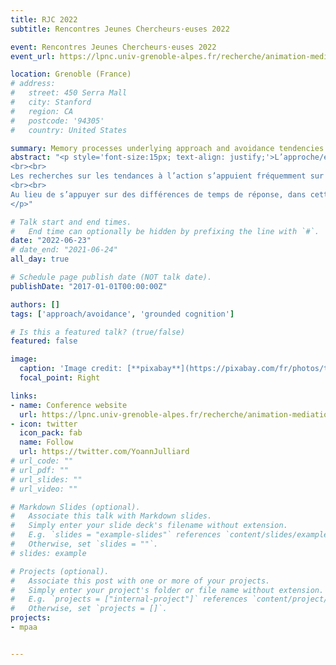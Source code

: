 ```yaml
---
title: RJC 2022
subtitle: Rencontres Jeunes Chercheurs·euses 2022

event: Rencontres Jeunes Chercheurs·euses 2022
event_url: https://lpnc.univ-grenoble-alpes.fr/recherche/animation-mediation-scientifique/rencontres-jeunes-chercheurs-rjc-lpnc 

location: Grenoble (France)
# address:
#   street: 450 Serra Mall
#   city: Stanford
#   region: CA
#   postcode: '94305'
#   country: United States

summary: Memory processes underlying approach and avoidance tendencies
abstract: "<p style='font-size:15px; text-align: justify;'>L’approche/évitement est un comportement de base des organismes vivants et notamment des humains. Ainsi, être capable de capter les tendances à l’approche/évitement des individus, au moins en partie, constituerait une avancée scientifique importante, tant en termes appliqués que théoriques. 
<br><br>
Les recherches sur les tendances à l’action s’appuient fréquemment sur le temps requis pour enclencher une réponse d’approche ou d’évitement face à un stimulus. Ces recherches ont permis de mettre en évidence un temps de réponse plus court pour approcher des stimuli positifs et éviter des stimuli négatifs que pour approcher des stimuli négatifs et éviter des stimuli positifs (e.g., Rougier et al., 2018). 
<br><br>
Au lieu de s’appuyer sur des différences de temps de réponse, dans cette recherche nous testerons si la perception de flux visuels d’approche/évitement peut être influencée par la présentation de mots positifs/négatifs. Selon une approche incarnée de la cognition (e.g., Act-In, Versace et al., 2014) la perception de stimuli précédemment approchés (e.g., positifs) devrait réactiver au niveau sensorimoteur un flux visuel d’approche et la perception de stimuli précédemment évités (e.g., négatifs) un flux visuel d’évitement. Ainsi, la perception de flux visuels d’approche/évitement devrait être influencée par la présentation de stimuli positifs/négatifs. Les recherches présentées visent à mettre cette hypothèse à l’épreuve.
</p>"

# Talk start and end times.
#   End time can optionally be hidden by prefixing the line with `#`.
date: "2022-06-23"
# date_end: "2021-06-24"
all_day: true

# Schedule page publish date (NOT talk date).
publishDate: "2017-01-01T00:00:00Z"

authors: []
tags: ['approach/avoidance', 'grounded cognition']

# Is this a featured talk? (true/false)
featured: false

image:
  caption: 'Image credit: [**pixabay**](https://pixabay.com/fr/photos/téléphérique-grenoble-ville-isère-3415315/)'
  focal_point: Right

links:
- name: Conference website
  url: https://lpnc.univ-grenoble-alpes.fr/recherche/animation-mediation-scientifique/rencontres-jeunes-chercheurs-rjc-lpnc 
- icon: twitter
  icon_pack: fab
  name: Follow
  url: https://twitter.com/YoannJulliard
# url_code: ""
# url_pdf: ""
# url_slides: ""
# url_video: ""

# Markdown Slides (optional).
#   Associate this talk with Markdown slides.
#   Simply enter your slide deck's filename without extension.
#   E.g. `slides = "example-slides"` references `content/slides/example-slides.md`.
#   Otherwise, set `slides = ""`.
# slides: example

# Projects (optional).
#   Associate this post with one or more of your projects.
#   Simply enter your project's folder or file name without extension.
#   E.g. `projects = ["internal-project"]` references `content/project/deep-learning/index.md`.
#   Otherwise, set `projects = []`.
projects:
- mpaa


---
```

